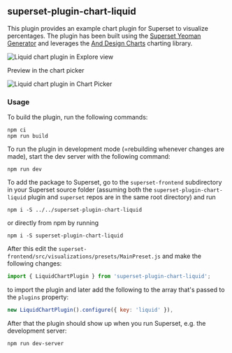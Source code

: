 ## superset-plugin-chart-liquid

This plugin provides an example chart plugin for Superset to visualize percentages. The plugin has been built using the [Superset Yeoman Generator](https://www.npmjs.com/package/@superset-ui/generator-superset) and leverages the [And Design Charts](https://charts.ant.design) charting library.

![Liquid chart plugin in Explore view](https://raw.githubusercontent.com/preset-io/superset-plugin-chart-liquid/master/images/liquid.gif)

Preview in the chart picker

![Liquid chart plugin in Chart Picker](https://raw.githubusercontent.com/preset-io/superset-plugin-chart-liquid/master/images/liquid-picker.png)

### Usage

To build the plugin, run the following commands:

```
npm ci
npm run build
```

To run the plugin in development mode (=rebuilding whenever changes are made), start the dev server with the following command:

```
npm run dev
```

To add the package to Superset, go to the `superset-frontend` subdirectory in your Superset source folder (assuming both the `superset-plugin-chart-liquid` plugin and `superset` repos are in the same root directory) and run
```
npm i -S ../../superset-plugin-chart-liquid
```

or directly from npm by running
```
npm i -S superset-plugin-chart-liquid
```

After this edit the `superset-frontend/src/visualizations/presets/MainPreset.js` and make the following changes:

```js
import { LiquidChartPlugin } from 'superset-plugin-chart-liquid';
```

to import the plugin and later add the following to the array that's passed to the `plugins` property:
```js
new LiquidChartPlugin().configure({ key: 'liquid' }),
```

After that the plugin should show up when you run Superset, e.g. the development server:

```
npm run dev-server
```
